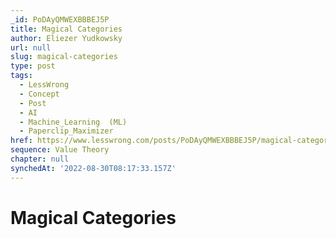 ```yaml
---
_id: PoDAyQMWEXBBBEJ5P
title: Magical Categories
author: Eliezer Yudkowsky
url: null
slug: magical-categories
type: post
tags:
  - LessWrong
  - Concept
  - Post
  - AI
  - Machine_Learning  (ML)
  - Paperclip_Maximizer
href: https://www.lesswrong.com/posts/PoDAyQMWEXBBBEJ5P/magical-categories
sequence: Value Theory
chapter: null
synchedAt: '2022-08-30T08:17:33.157Z'
---
```


# Magical Categories
